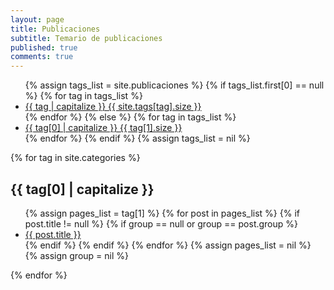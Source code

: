 ```yaml
---
layout: page
title: Publicaciones
subtitle: Temario de publicaciones
published: true
comments: true
---
```

  
<ul class="tag-box inline">
{% assign tags_list = site.publicaciones %}  
  {% if tags_list.first[0] == null %}
    {% for tag in tags_list %} 
      <li><a href="#{{ tag }}">{{ tag | capitalize }} <span>{{ site.tags[tag].size }}</span></a></li>
    {% endfor %}
  {% else %}
    {% for tag in tags_list %} 
      <li><a href="#{{ tag[0] }}">{{ tag[0] | capitalize }} <span>{{ tag[1].size }}</span></a></li>
    {% endfor %}
  {% endif %}
{% assign tags_list = nil %}
</ul>

{% for tag in site.categories %} 
  <h2 id="{{ tag[0] }}">{{ tag[0] | capitalize }}</h2>
  <ul class="post-list">
    {% assign pages_list = tag[1] %}  
    {% for post in pages_list %}
      {% if post.title != null %}
      {% if group == null or group == post.group %}
      <li><a href="{{ site.url }}{{ post.url }}">{{ post.title }}</a></li>
      {% endif %}
      {% endif %}
    {% endfor %}
    {% assign pages_list = nil %}
    {% assign group = nil %}
  </ul>
{% endfor %}
